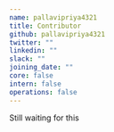 ```yaml
---
name: pallavipriya4321
title: Contributor
github: pallavipriya4321
twitter: ""
linkedin: ""
slack: ""
joining_date: ""
core: false
intern: false
operations: false
---
```


Still waiting for this
